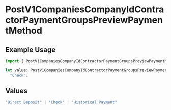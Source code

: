 # PostV1CompaniesCompanyIdContractorPaymentGroupsPreviewPaymentMethod

## Example Usage

```typescript
import { PostV1CompaniesCompanyIdContractorPaymentGroupsPreviewPaymentMethod } from "gusto-embedded/models/operations";

let value: PostV1CompaniesCompanyIdContractorPaymentGroupsPreviewPaymentMethod =
  "Check";
```

## Values

```typescript
"Direct Deposit" | "Check" | "Historical Payment"
```